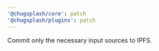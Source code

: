 ```yaml
---
'@chugsplash/core': patch
'@chugsplash/plugins': patch
---
```


Commit only the necessary input sources to IPFS.
